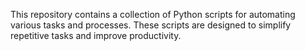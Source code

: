 This repository contains a collection of Python scripts for automating various tasks and processes. These scripts are designed to simplify repetitive tasks and improve productivity.
